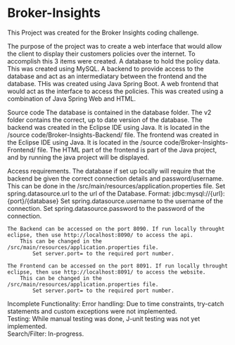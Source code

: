 # Broker-Insights


This Project was created for the Broker Insights coding challenge.

The purpose of the project was to create a web interface that would allow the client to display their customers policies over the internet.
To accomplish this 3 items were created.
    A database to hold the policy data. This was created using MySQL.
    A backend to provide access to the database and act as an intermediatary between the frontend and the database. THis was created using Java Spring Boot.
    A web frontend that would act as the interface to access the policies. This was created using a combination of Java Spring Web and HTML.
    
Source code
    The database is contained in the database folder. The v2 folder contains the correct, up to date version of the database.
    The backend was created in the Eclipse IDE using Java. It is located in the /source code/Broker-Insights-Backend/ file.
    The frontend was created in the Eclipse IDE using Java. It is located in the /source code/Broker-Insights-Frontend/ file.
        The HTML part of the frontend is part of the Java project, and by running the java project will be displayed.
        
Access requirements.
    The database if set up locally will require that the backend be given the correct connection details and password/username.
        This can be done in the /src/main/resources/application.properties file.
            Set spring.datasource.url to the url of the Database. Format: jdbc:mysql://{url}:{port}/{database}
            Set spring.datasource.username to the username of the connection.
            Set spring.datasource.password to the password of the connection.
            
    The Backend can be accessed on the port 8090. If run locally throught eclipse, then use http://localhost:8090/ to access the api.
        This can be changed in the /src/main/resources/application.properties file.
            Set server.port= to the required port number.
            
    The Frontend can be accessed on the port 8091. If run locally throught eclipse, then use http://localhost:8091/ to access the website.
        This can be changed in the /src/main/resources/application.properties file.
            Set server.port= to the required port number.
            
Incomplete Functionality:
    Error handling: Due to time constraints, try-catch statements and custom exceptions were not implemented.  
    Testing: While manual testing was done, J-unit testing was not yet implemented.  
    Search/Filter: In-progress.  
